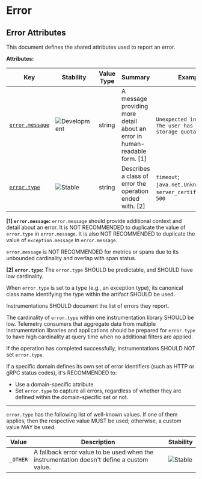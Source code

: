 <!-- NOTE: THIS FILE IS AUTOGENERATED. DO NOT EDIT BY HAND. -->
<!-- see templates/registry/markdown/attribute_namespace.md.j2 -->

# Error

## Error Attributes

This document defines the shared attributes used to report an error.

**Attributes:**

| Key | Stability | Value Type | Summary | Example Values |
|---|---|---|---|---|
| <a id="error-message" href="#error-message">`error.message`</a> | ![Development](https://img.shields.io/badge/-development-blue) | string | A message providing more detail about an error in human-readable form. [1] | `Unexpected input type: string`; `The user has exceeded their storage quota` |
| <a id="error-type" href="#error-type">`error.type`</a> | ![Stable](https://img.shields.io/badge/-stable-lightgreen) | string | Describes a class of error the operation ended with. [2] | `timeout`; `java.net.UnknownHostException`; `server_certificate_invalid`; `500` |

**[1] `error.message`:** `error.message` should provide additional context and detail about an error.
It is NOT RECOMMENDED to duplicate the value of `error.type` in `error.message`.
It is also NOT RECOMMENDED to duplicate the value of `exception.message` in `error.message`.

`error.message` is NOT RECOMMENDED for metrics or spans due to its unbounded cardinality and overlap with span status.

**[2] `error.type`:** The `error.type` SHOULD be predictable, and SHOULD have low cardinality.

When `error.type` is set to a type (e.g., an exception type), its
canonical class name identifying the type within the artifact SHOULD be used.

Instrumentations SHOULD document the list of errors they report.

The cardinality of `error.type` within one instrumentation library SHOULD be low.
Telemetry consumers that aggregate data from multiple instrumentation libraries and applications
should be prepared for `error.type` to have high cardinality at query time when no
additional filters are applied.

If the operation has completed successfully, instrumentations SHOULD NOT set `error.type`.

If a specific domain defines its own set of error identifiers (such as HTTP or gRPC status codes),
it's RECOMMENDED to:

- Use a domain-specific attribute
- Set `error.type` to capture all errors, regardless of whether they are defined within the domain-specific set or not.

---

`error.type` has the following list of well-known values. If one of them applies, then the respective value MUST be used; otherwise, a custom value MAY be used.

| Value  | Description | Stability |
|---|---|---|
| `_OTHER` | A fallback error value to be used when the instrumentation doesn't define a custom value. | ![Stable](https://img.shields.io/badge/-stable-lightgreen) |
